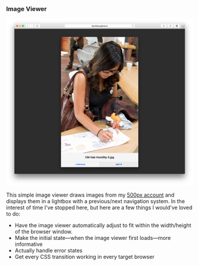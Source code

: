 ### Image Viewer

![Image Viewer Screenshot](https://raw.githubusercontent.com/Fauntleroy/image-viewer/gh-pages/image-viewer-screenshot.jpg)

This simple image viewer draws images from my [500px account](https://500px.com/fauntle) and displays them in a lightbox with a previous/next navigation system. In the interest of time I've stopped here, but here are a few things I would've loved to do:

- Have the image viewer automatically adjust to fit within the width/height of the browser window.
- Make the initial state—when the image viewer first loads—more informative
- Actually handle error states
- Get every CSS transition working in every target browser